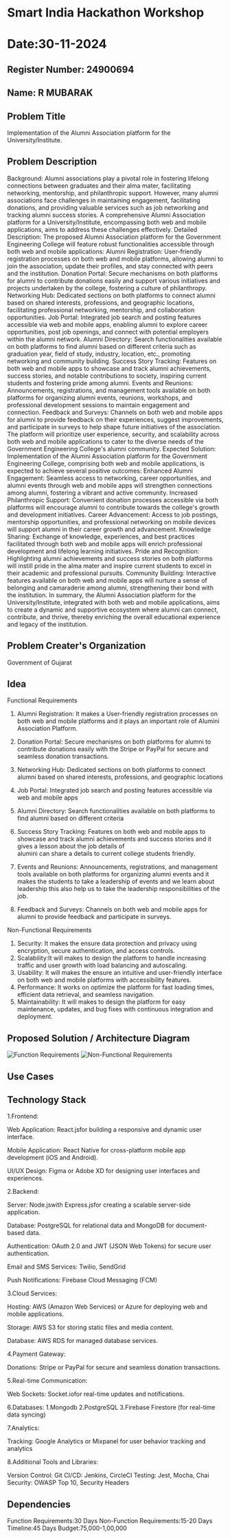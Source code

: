 # Smart India Hackathon Workshop
# Date:30-11-2024
## Register Number: 24900694
## Name: R MUBARAK
## Problem Title
Implementation of the Alumni Association platform for the University/Institute.
## Problem Description
Background: Alumni associations play a pivotal role in fostering lifelong connections between graduates and their alma mater, facilitating networking, mentorship, and philanthropic support. However, many alumni associations face challenges in maintaining engagement, facilitating donations, and providing valuable services such as job networking and tracking alumni success stories. A comprehensive Alumni Association platform for a University/Institute, encompassing both web and mobile applications, aims to address these challenges effectively. Detailed Description: The proposed Alumni Association platform for the Government Engineering College will feature robust functionalities accessible through both web and mobile applications: Alumni Registration: User-friendly registration processes on both web and mobile platforms, allowing alumni to join the association, update their profiles, and stay connected with peers and the institution. Donation Portal: Secure mechanisms on both platforms for alumni to contribute donations easily and support various initiatives and projects undertaken by the college, fostering a culture of philanthropy. Networking Hub: Dedicated sections on both platforms to connect alumni based on shared interests, professions, and geographic locations, facilitating professional networking, mentorship, and collaboration opportunities. Job Portal: Integrated job search and posting features accessible via web and mobile apps, enabling alumni to explore career opportunities, post job openings, and connect with potential employers within the alumni network. Alumni Directory: Search functionalities available on both platforms to find alumni based on different criteria such as graduation year, field of study, industry, location, etc., promoting networking and community building. Success Story Tracking: Features on both web and mobile apps to showcase and track alumni achievements, success stories, and notable contributions to society, inspiring current students and fostering pride among alumni. Events and Reunions: Announcements, registrations, and management tools available on both platforms for organizing alumni events, reunions, workshops, and professional development sessions to maintain engagement and connection. Feedback and Surveys: Channels on both web and mobile apps for alumni to provide feedback on their experiences, suggest improvements, and participate in surveys to help shape future initiatives of the association. The platform will prioritize user experience, security, and scalability across both web and mobile applications to cater to the diverse needs of the Government Engineering College's alumni community. Expected Solution: Implementation of the Alumni Association platform for the Government Engineering College, comprising both web and mobile applications, is expected to achieve several positive outcomes: Enhanced Alumni Engagement: Seamless access to networking, career opportunities, and alumni events through web and mobile apps will strengthen connections among alumni, fostering a vibrant and active community. Increased Philanthropic Support: Convenient donation processes accessible via both platforms will encourage alumni to contribute towards the college's growth and development initiatives. Career Advancement: Access to job postings, mentorship opportunities, and professional networking on mobile devices will support alumni in their career growth and advancement. Knowledge Sharing: Exchange of knowledge, experiences, and best practices facilitated through both web and mobile apps will enrich professional development and lifelong learning initiatives. Pride and Recognition: Highlighting alumni achievements and success stories on both platforms will instill pride in the alma mater and inspire current students to excel in their academic and professional pursuits. Community Building: Interactive features available on both web and mobile apps will nurture a sense of belonging and camaraderie among alumni, strengthening their bond with the institution. In summary, the Alumni Association platform for the University/Institute, integrated with both web and mobile applications, aims to create a dynamic and supportive ecosystem where alumni can connect, contribute, and thrive, thereby enriching the overall educational experience and legacy of the institution.
## Problem Creater's Organization
Government of Gujarat

## Idea
Functional Requirements

1. Alumni Registration:  It makes a User-friendly registration processes on both web and mobile platforms and it plays an important role of Alumini Association Platform.
2. Donation Portal:  Secure mechanisms on both platforms for alumni to contribute donations easily with the Stripe or PayPal for secure and seamless donation transactions.

3. Networking Hub: Dedicated sections on both platforms to connect alumni based on shared interests, professions, and geographic locations
4. Job Portal: Integrated job search and posting features accessible via web and mobile apps
5. Alumni Directory: Search functionalities available on both platforms to find alumni based on different criteria
6. Success Story Tracking: Features on both web and mobile apps to showcase and track alumni achievements and success stories and it gives a lesson about the job details of  
   alumini can share a details to current college students friendly.
7. Events and Reunions: Announcements, registrations, and management tools available on both platforms for organizing alumni events and it makes the students to take a
   leadership of events and we learn about leadership this also help us to take the leadership responsibilities of the job.
8. Feedback and Surveys: Channels on both web and mobile apps for alumni to provide feedback and participate in surveys.



Non-Functional Requirements

1. Security: It makes the ensure data protection and privacy using encryption, secure authentication, and access controls.
2. Scalability:It will makes to design the platform to handle increasing traffic and user growth with load balancing and autoscaling.
3. Usability: It will makes the ensure an intuitive and user-friendly interface on both web and mobile platforms with accessibility features.
4. Performance: It works on optimize the platform for fast loading times, efficient data retrieval, and seamless navigation.
5. Maintainability: It will makes to design the platform for easy maintenance, updates, and bug fixes with continuous integration and deployment.




## Proposed Solution / Architecture Diagram
![Function Requirements](https://github.com/user-attachments/assets/68a6a0d9-fe9c-4109-a8e8-fb4ead26ec89)
![Non-Functional Requirements](https://github.com/user-attachments/assets/b6c770b0-86c3-49cf-bcd0-3a7a40a524f6)



## Use Cases


## Technology Stack
1.Frontend:

Web Application: React.jsfor building a responsive and dynamic user interface.

Mobile Application: React Native for cross-platform mobile app development (iOS and Android).

UI/UX Design: Figma or Adobe XD for designing user interfaces and experiences.

2.Backend:

Server: Node.jswith Express.jsfor creating a scalable server-side application.

Database: PostgreSQL for relational data and MongoDB for document-based data.

Authentication: OAuth 2.0 and JWT (JSON Web Tokens) for secure user authentication.

Email and SMS Services: Twilio, SendGrid

Push Notifications: Firebase Cloud Messaging (FCM)

3.Cloud Services:

Hosting: AWS (Amazon Web Services) or Azure for deploying web and mobile applications.

Storage: AWS S3 for storing static files and media content.

Database: AWS RDS for managed database services.

4.Payment Gateway:

Donations: Stripe or PayPal for secure and seamless donation transactions.

5.Real-time Communication:

Web Sockets: Socket.iofor real-time updates and notifications.

6.Databases:
  1.Mongodb
  2.PostgreSQL
  3.Firebase Firestore (for real-time data syncing)

7.Analytics:

Tracking: Google Analytics or Mixpanel for user behavior tracking and analytics

8.Additional Tools and Libraries:

Version Control: Git
CI/CD: Jenkins, CircleCI
Testing: Jest, Mocha, Chai
Security: OWASP Top 10, Security Headers


## Dependencies
Function Requirements:30 Days
Non-Function Requirements:15-20 Days
Timeline:45 Days
Budget:75,000-1,00,000



